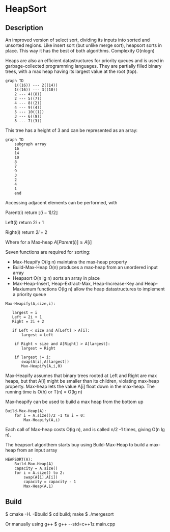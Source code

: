# HeapSort

## Description

An improved version of select sort, dividing its inputs into sorted and unsorted regions.
Like insert sort (but unlike merge sort), heapsort sorts in place.
This way it has the best of both algorithms. Complexity O(nlogn)


Heaps are also an efficient datastructures for priority queues and is used in garbage-collected programming languages.
They are partially filled binary trees, with a max heap having its largest value at the root (top).

```mermaid
graph TD
    1((16)) --- 2((14))
    1((16)) --- 3((10))
    2 --- 4((8))
    2 --- 5((7))
    4 --- 8((2))
    4 --- 9((4))
    5 --- 10((1))
    3 --- 6((9))
    3 --- 7((3))
```

This tree has a height of 3 and can be represented as an array:

```mermaid
graph TD
    subgraph array
    16
    14
    10
    8
    7
    9
    3
    2
    4
    1
    end
```

Accessing adjacent elements can be performed, with

Parent(i) return $`\lfloor (i-1)/2 \rfloor`$

Left(i) return $`2i + 1`$

Right(i) return $`2i + 2`$

Where for a Max-heap $`A \lbrack Parent(i)  \rbrack \geq A \lbrack i \rbrack `$

Seven functions are required for sorting:

* Max-Heapify O(lg n) maintains the max-heap property
* Build-Max-Heap O(n) produces a max-heap from an unordered input array
* Heapsort O(n lg n) sorts an array in place
* Max-Heap-Insert, Heap-Extract-Max, Heap-Increase-Key and Heap-Maxiumum functions  O(lg n) allow the heap datastructures
to implement a priority queue

```
Max-Heapify(A,size,i):

   largest = i
   Left = 2i + 1
   Right = 2i + 2
   
   if Left < size and A[Left] > A[i]:
       largest = Left
    
    if Right < size and A[Right] > A[largest]:
       largest = Right
       
    if largest != i:
       swap(A[i],A[largest])
       Max-Heapify(A,i,0) 
```

Max-Heapify assumes that binary trees rooted at Left and Right are max heaps, but that A[i] might be smaller than its children, violating max-heap property. Max-heap lets the value
A[i] float down in the max-heap. The running time is O(h) or
T(n) = O(lg n)

Max-heapify can be used to build a max heap from the bottom up

```
Build-Max-Heap(A):
    for i = A.size()/2 -1 to i = 0:
        Max-Heapify(A,i) 
```

Each call of Max-heap costs O(lg n), and is called n/2 -1 times,
giving O(n lg n).

The heapsort algorithem starts buy using Build-Max-Heap to build a max-heap from an input array

```
HEAPSORT(A):
    Build-Max-Heap(A)
    capacity = A.size()
    for i = A.size() to 2:
        swap(A[1],A[i])
        capacity = capacity - 1
        Max-Heap(A,1)
```
## Build

$ cmake -H. -Bbuild
$ cd build; make
$ ./mergesort

Or manually using g++
$ g++ --std=c++1z main.cpp